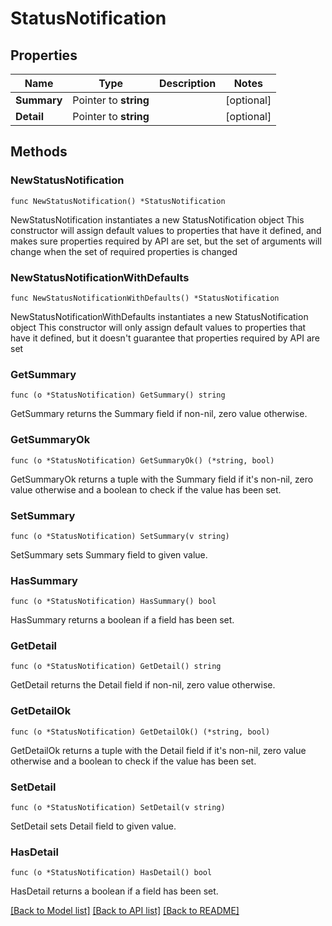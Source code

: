 # StatusNotification

## Properties

Name | Type | Description | Notes
------------ | ------------- | ------------- | -------------
**Summary** | Pointer to **string** |  | [optional] 
**Detail** | Pointer to **string** |  | [optional] 

## Methods

### NewStatusNotification

`func NewStatusNotification() *StatusNotification`

NewStatusNotification instantiates a new StatusNotification object
This constructor will assign default values to properties that have it defined,
and makes sure properties required by API are set, but the set of arguments
will change when the set of required properties is changed

### NewStatusNotificationWithDefaults

`func NewStatusNotificationWithDefaults() *StatusNotification`

NewStatusNotificationWithDefaults instantiates a new StatusNotification object
This constructor will only assign default values to properties that have it defined,
but it doesn't guarantee that properties required by API are set

### GetSummary

`func (o *StatusNotification) GetSummary() string`

GetSummary returns the Summary field if non-nil, zero value otherwise.

### GetSummaryOk

`func (o *StatusNotification) GetSummaryOk() (*string, bool)`

GetSummaryOk returns a tuple with the Summary field if it's non-nil, zero value otherwise
and a boolean to check if the value has been set.

### SetSummary

`func (o *StatusNotification) SetSummary(v string)`

SetSummary sets Summary field to given value.

### HasSummary

`func (o *StatusNotification) HasSummary() bool`

HasSummary returns a boolean if a field has been set.

### GetDetail

`func (o *StatusNotification) GetDetail() string`

GetDetail returns the Detail field if non-nil, zero value otherwise.

### GetDetailOk

`func (o *StatusNotification) GetDetailOk() (*string, bool)`

GetDetailOk returns a tuple with the Detail field if it's non-nil, zero value otherwise
and a boolean to check if the value has been set.

### SetDetail

`func (o *StatusNotification) SetDetail(v string)`

SetDetail sets Detail field to given value.

### HasDetail

`func (o *StatusNotification) HasDetail() bool`

HasDetail returns a boolean if a field has been set.


[[Back to Model list]](../README.md#documentation-for-models) [[Back to API list]](../README.md#documentation-for-api-endpoints) [[Back to README]](../README.md)


